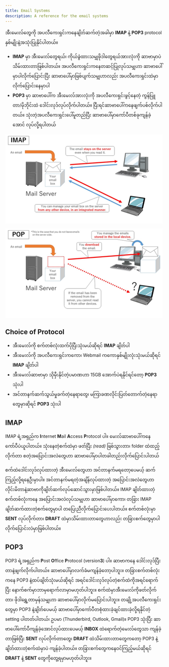 ```yaml
---
title: Email Systems
description: A reference for the email systems
---
```

အီးမေးလ်တွေကို အပလီကေးရှင်းကနေချိတ်ဆက်တဲ့အခါမှာ **IMAP** နဲ့ **POP3** protocol နှစ်မျိုးနဲ့အသုံးပြုနိုင်ပါတယ်။
* **IMAP** မှာ အီးမေးလ်တွေရယ်၊ ကိုယ်ခွဲထားသမျှဖိုဒါတွေရယ်အားလုံးကို ဆာဗာမှာပဲသိမ်းထားတာဖြစ်ပါတယ်။ အပလီကေးရှင်းကနေတဆင့်ပြုလုပ်သမျှဟာ ဆာဗာပေါ်မှာပါလိုက်ပြောင်းပြီး ဆာဗာပေါ်မှာဖြစ်ပျက်သမျှဟာလည်း အပလီကေးရှင်းထဲမှာ လိုက်ပြောင်းနေမှာပါ
* **POP3** မှာ ဆာဗာပေါ်က အီးမေးလ်အားလုံးကို အပလီကေးရှင်းဖွင့်နေတဲ့ ကွန်ပြူတာ/မိုဘိုင်းထဲ ဒေါင်းလုဒ်လုပ်လိုက်ပါတယ်။ ပြီးရင်ဆာဗာပေါ်ကနေဖျက်ပစ်လိုက်ပါတယ်။ သုံးတဲ့အပလီကေးရှင်းပေါ်မူတည်ပြီး ဆာဗာပေါ်မှာကော်ပီတစ်ခုကျန်ခဲ့အောင် လုပ်လို့ရပါတယ်

![IMAP](../../../assets/office-tasks/using-email/imap.jpg)

![IMAP](../../../assets/office-tasks/using-email/pop.jpg)

## Choice of Protocol
* အီးမေးလ်ကို စက်တစ်လုံးထက်ပိုပြီးသုံးမယ်ဆိုရင် **IMAP** ချိတ်ပါ
* အီးမေးလ်ကို အပလီကေးရှင်းကကော၊ Webmail ကကောနှစ်မျိုးလုံးသုံးမယ်ဆိုရင် **IMAP** ချိတ်ပါ
* အီးမေးလ်ဆာဗာမှာ သိုမှီးနိုင်တဲ့ပမာဏဟာ 15GB အောက်ပဲရနိုင်ရင်တော့ **POP3** သုံးပါ
* အင်တာနက်ဆက်သွယ်မှုခက်တဲ့နေရာတွေ၊ မကြာခဏလိုင်းပြတ်တောက်တဲ့နေရာတွေမှာဆိုရင် **POP3** သုံးပါ

## IMAP
IMAP ရဲ့အရှည်က **I**nternet **M**ail **A**ccess **P**rotocol ပါ။ မေးလ်ဆာဗာပေါ်ကနေ ကော်ပီပဲယူပါတယ်။ သုံးနေတဲ့စက်ထဲမှာ ဖတ်ပြီး *(read)* ဖြစ်သွားတာ၊ folder ထဲထည့်လိုက်တာ စတဲ့အပြောင်းအလဲတွေဟာ ဆာဗာပေါ်မှာပါတခါတည်းလိုက်ပြောင်းပါတယ်

စက်ထဲဒေါင်းလုဒ်လုပ်ထားတဲ့ အီးမေးလ်တွေဟာ အင်တာနက်မရတော့ပေမယ့် ဆက်ကြည့်လို့ရနေဦးမှာပါ။ အင်တာနက်မရတဲ့အချိန်လုပ်ထားတဲ့ အပြောင်းအလဲတွေဟာ လိုင်းမိတာနဲ့ဆာဗာကိုချိတ်ဆက်လုပ်ဆောင်သွားမှာဖြစ်ပါတယ်။ IMAP ချိတ်ထားတဲ့စက်တစ်လုံးကနေ အပြောင်းအလဲလုပ်သမျှဟာ ဆာဗာပေါ်မှာကော၊ တခြား IMAP ချိတ်ဆက်ထားတဲ့စက်တွေမှာပါ တပြေးညီလိုက်ပြောင်းပေးပါတယ်။ စက်တစ်လုံးမှာ **SENT** လုပ်လိုက်တာ၊ **DRAFT** ထဲမှာသိမ်းထားတာတွေဟာလည်း တခြားစက်တွေမှာပါ လိုက်ပြောင်းလဲမှာဖြစ်ပါတယ်။

## POP3
POP3 ရဲ့အရှည်က **P**ost **O**ffice **P**rotocol (version**3**) ပါ။ ဆာဗာကနေ ဒေါင်းလုဒ်ပြီးတာနဲ့ဖျက်လိုက်ပါတယ်။ ဆာဗာပေါ်မှာလက်ခံမကျန်ခဲ့တော့ပါဘူး။ တခြားစက်တစ်လုံးကနေ POP3 နဲ့ထပ်ချိတ်သုံးမယ်ဆိုရင် အရင်ဒေါင်းလုဒ်လုပ်တဲ့စက်ထဲကိုအရင်ရောက်ပြီး နောက်စက်မှာဘာမှရောက်လာမှာမဟုတ်ပါဘူး။ စက်ထဲမှာအီးမေးလ်ကိုဖတ်လိုက်တာ၊ ဖိုဒါရွှေ့တာမှန်သမျှဟာ ဆာဗာပေါ်မှာလိုက်မပြောင်းပါဘူး။ တချို့အပလီကေးရှင်းတွေမှာ POP3 နဲ့ချိတ်ပေမယ့် ဆာဗာပေါ်မှာကော်ပီတစုံထားခဲ့ချင်ထားခဲ့လို့ရနိုင်တဲ့ setting ပါတတ်ပါတယ်၊ ဥပမာ (Thunderbird, Outlook, Gmail)။ POP3 သုံးပြီး ဆာဗာပေါ်ကော်ပီကျန်ခဲ့အောင်လုပ်ထားပေမယ့် **INBOX** ထဲရောက်တဲ့မေးလ်တွေသာ ကျန်ခဲ့တာဖြစ်ပြီး **SENT** လုပ်လိုက်တာတွေ၊ **DRAFT** ထဲသိမ်းထားတာတွေကတော့ POP3 နဲ့ချိတ်ထားတဲ့စက်ထဲမှာပဲ ကျန်ခဲ့ပါတယ်။ တခြားစက်တွေကနေဝင်ကြည့်မယ်ဆိုရင် **DRAFT** နဲ့ **SENT** တွေကိုတွေ့ရမှာမဟုတ်ပါဘူး။